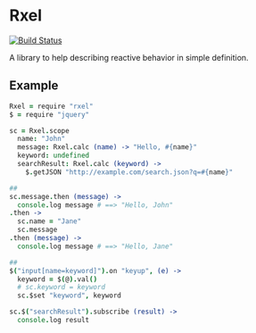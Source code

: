 # Rxel

[![Build Status](https://travis-ci.org/stomita/rxel.svg)](https://travis-ci.org/stomita/rxel)

A library to help describing reactive behavior in simple definition.

## Example

```coffeescript
Rxel = require "rxel"
$ = require "jquery"

sc = Rxel.scope
  name: "John"
  message: Rxel.calc (name) -> "Hello, #{name}"
  keyword: undefined
  searchResult: Rxel.calc (keyword) ->
    $.getJSON "http://example.com/search.json?q=#{name}"

##
sc.message.then (message) ->
  console.log message # ==> "Hello, John"
.then ->
  sc.name = "Jane"
  sc.message
.then (message) ->
  console.log message # ==> "Hello, Jane"

##
$("input[name=keyword]").on "keyup", (e) ->
  keyword = $(@).val()
  # sc.keyword = keyword
  sc.$set "keyword", keyword

sc.$("searchResult").subscribe (result) ->
  console.log result

```

